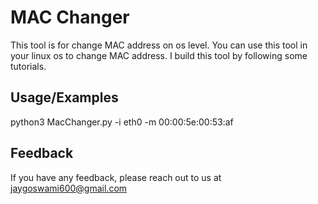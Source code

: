 
# MAC Changer

This tool is for change MAC address on os level.
You can use this tool in your linux os to change MAC
address.
I build this tool by following some tutorials.

## Usage/Examples

python3 MacChanger.py -i eth0 -m 00:00:5e:00:53:af



## Feedback

If you have any feedback, please reach out to us at jaygoswami600@gmail.com

